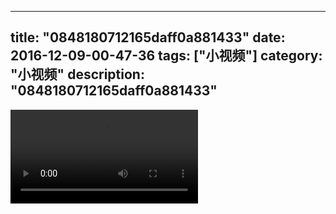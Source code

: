 
---
title: "0848180712165daff0a881433"
date: 2016-12-09-00-47-36
tags: ["小视频"]
category: "小视频"
description: "0848180712165daff0a881433"
---
<video src="http://ohtsqip0g.bkt.clouddn.com/0848180712165daff0a881433.mp4" controls="controls"></video>
